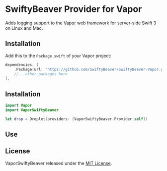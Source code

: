 # SwiftyBeaver Provider for Vapor

Adds logging support to the [Vapor](https://github.com/vapor/vapor) web framework for server-side Swift 3 on Linux and Mac.

## Installation

Add this to the `Package.swift` of your Vapor project:

```swift
dependencies: [
	.Package(url: "https://github.com/SwiftyBeaver/SwiftyBeaver-Vapor.git"),
	//...other packages here
],
```

## Installation

```swift
import Vapor
import VaporSwiftyBeaver

let drop = Droplet(providers: [VaporSwiftyBeaver.Provider.self])
```

## Use


## License

VaporSwiftyBeaver released under the [MIT License](https://github.com/SwiftyBeaver/SwiftyBeaver-Vapor/blob/master/LICENSE).
